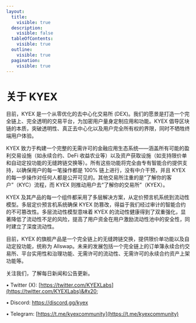 ```yaml
---
layout:
  title:
    visible: true
  description:
    visible: false
  tableOfContents:
    visible: true
  outline:
    visible: true
  pagination:
    visible: true
---
```


# 关于 KYEX

目前，KYEX 是一个从零优化的去中心化交易所 (DEX)。我们的愿景是打造一个完全链上、完全透明的交易平台，为加密用户量身定制应用和功能。KYEX 倡导区块链的本质，突破透明性、真正去中心化以及用户完全所有权的界限，同时不牺牲终端用户体验。

KYEX 致力于构建一个完整的无需许可的金融应用生态系统——涵盖所有可能的盈利交易设施（如永续合约、DeFi 收益农业等）以及资产获取设施（如支持限价单和自动定投功能的无缝跨链交换等）。所有这些功能将完全由专有智能合约提供支持，以确保用户的每一笔操作都是 100% 链上进行，没有中介干预，并且 KYEX 的每一步操作对任何人都是公开可见的。其他交易所注重的是“了解你的客户”（KYC）流程，而 KYEX 则推动用户去“了解你的交易所”（KYEX）。

KYEX 及其产品的每一个组件都采用了多层解决方案，从定价预言机系统到流动性模型。多层定价预言机系统确保 KYEX 防篡改，得益于我们经过审计的智能合约的不可篡改性。多层流动性模型意味着 KYEX 的流动性健康得到了双重强化，显著降低了流动性不足的风险，提高了用户资金在用户激励流动性池中的安全性，同时建立了深度流动性。

目前，KYEX 的旗舰产品是一个完全链上的无缝跨链交换，提供限价单功能以及自动定投功能，统称为 Allswap。未来的发展包括一个完全链上的订单簿永续合约交易所、平台实用性和治理功能、无需许可的流动性、无需许可的永续合约资产上架功能等。

关注我们，了解每日新闻和公告更新。&#x20;

• Twitter (X): [https://twitter.com/KYEXLabs](https://twitter.com/KYEXLabs)&#x20;

• Discord: [https://discord.gg/kyex ](https://discord.gg/kyex)

• Telegram: [https://t.me/kyexcommunity](https://t.me/kyexcommunity)